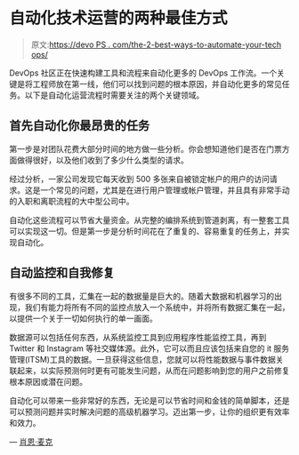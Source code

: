# 自动化技术运营的两种最佳方式

> 原文:[https://devo PS . com/the-2-best-ways-to-automate-your-tech ops/](https://devops.com/the-2-best-ways-to-automate-your-techops/)

DevOps 社区正在快速构建工具和流程来自动化更多的 DevOps 工作流。一个关键是将工程师放在第一线，他们可以找到问题的根本原因，并自动化更多的常见任务。以下是自动化运营流程时需要关注的两个关键领域。

## **首先自动化你最昂贵的任务**

第一步是对团队花费大部分时间的地方做一些分析。你会想知道他们是否在门票方面做得很好，以及他们收到了多少什么类型的请求。

经过分析，一家公司发现它每天收到 500 多张来自被锁定帐户的用户的访问请求。这是一个常见的问题，尤其是在进行用户管理或帐户管理，并且具有非常手动的入职和离职流程的大中型公司中。

自动化这些流程可以节省大量资金。从完整的编排系统到管道剥离，有一整套工具可以实现这一切。但是第一步是分析时间花在了重复的、容易重复的任务上，并实现自动化。

## **自动监控和自我修复**

有很多不同的工具，汇集在一起的数据量是巨大的。随着大数据和机器学习的出现，我们有能力将所有不同的监控点放入一个系统中，并将所有数据汇集在一起，以提供一个关于一切如何执行的单一画面。

数据源可以包括任何东西，从系统监控工具到应用程序性能监控工具，再到 Twitter 和 Instagram 等社交媒体源。此外，它可以而且应该包括来自您的 it 服务管理(ITSM)工具的数据。一旦获得这些信息，您就可以将性能数据与事件数据关联起来，以实际预测何时更有可能发生问题，从而在问题影响到您的用户之前修复根本原因或潜在问题。

自动化可以带来一些非常好的东西，无论是可以节省时间和金钱的简单脚本，还是可以预测问题并实时解决问题的高级机器学习。迈出第一步，让你的组织更有效率和效力。

— [肖恩·麦克](https://devops.com/author/sean-mack/)